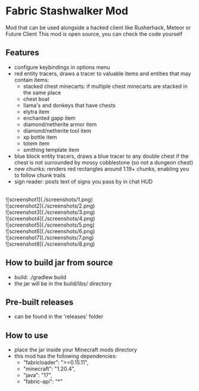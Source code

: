 # Fabric Stashwalker Mod

Mod that can be used alongside a hacked client like Rusherhack, Meteor or Future Client
This mod is open source, you can check the code yourself

## Features

- configure keybindings in options menu
- red entity tracers, draws a tracer to valuable items and entities that may contain items:
    - stacked chest minecarts: if multiple chest minecarts are stacked in the same place
    - chest boat
    - llama's and donkeys that have chests
    - elytra item
    - enchanted gapp item
    - diamond/netherite armor item
    - diamond/netherite tool item
    - xp bottle item
    - totem item
    - smithing template item
- blue block entity tracers, draws a blue tracer to any double chest if the chest is not surrounded by mossy cobblestone (so not a dungeon chest)
- new chunks: renders red rectangles around 1.19+ chunks, enabling you to follow chunk trails
- sign reader: posts text of signs you pass by in chat HUD

<br/>
![screenshot1](./screenshots/1.png)
<br/>
![screenshot2](./screenshots/2.png)
<br/>
![screenshot3](./screenshots/3.png)
<br/>
![screenshot4](./screenshots/4.png)
<br/>
![screenshot5](./screenshots/5.png)
<br/>
![screenshot6](./screenshots/6.png)
<br/>
![screenshot7](./screenshots/7.png)
<br/>
![screenshot8](./screenshots/8.png)
<br/>

## How to build jar from source

- build: ./gradlew build 
- the jar will be in the build/libs/ directory

## Pre-built releases

- can be found in the 'releases' folder

## How to use

- place the jar inside your Minecraft mods directory
- this mod has the following dependencies:
    - "fabricloader": ">=0.15.11",
	- "minecraft": "1.20.4",
	- "java": "17",
	- "fabric-api": "*"
